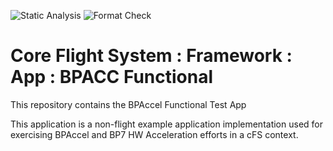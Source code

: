 ![Static Analysis](https://github.com/nasa/bpacc_fun/workflows/Static%20Analysis/badge.svg)
![Format Check](https://github.com/nasa/bpacc_fun/workflows/Format%20Check/badge.svg)

# Core Flight System : Framework : App : BPACC Functional

This repository contains the BPAccel Functional Test App

This application is a non-flight example application implementation used for exercising BPAccel and BP7 HW Acceleration efforts in a cFS context.
